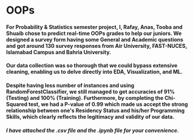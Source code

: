 # OOPs
#### For Probability & Statistics semester project, I, Rafay, Anas, Tooba and Shuaib chose to predict real-time OOPs grades to help our juniors. We designed a survey form having some General and Academic questions and got around 130 survey responses from Air University, FAST-NUCES, Islamabad Campus and Bahria University. 

#### Our data collection was so thorough that we could bypass extensive cleaning, enabling us to delve directly into EDA, Visualization, and ML.

#### Despite having less number of instances and using RandomForestClassifier, we still managed to get accuracies of 91% (Testing) and 100% (Training). Furthermore, by completing the Chi-Squared test, we had a P-value of 0.99 which made us accept the strong relationship between one's Residency Status and his/her Programming Skills, which clearly reflects the legitimacy and validity of our data.

##### I have attached the .csv file and the .ipynb file for your convenience.
